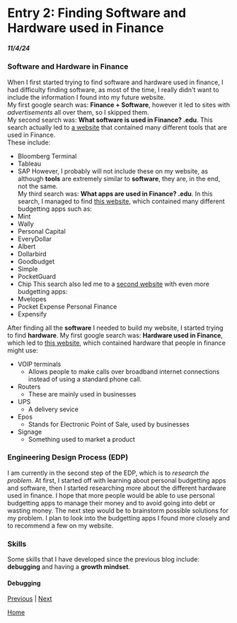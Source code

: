 # Entry 2: Finding Software and Hardware used in Finance
##### 11/4/24

### Software and Hardware in Finance
When I first started trying to find software and hardware used in finance, I had difficulty finding software, as most of the time, I really didn't want to include the information I found into my future website.  
My first google search was: **Finance + Software**, however it led to sites with _advertisements_ all over them, so I skipped them.  
My second search was: **What software is used in Finance? .edu**. This search actually led to [a website](https://online.sbu.edu/news/finance-tools) that contained many different tools that are used in Finance.   
These include:
* Bloomberg Terminal
* Tableau
* SAP
However, I probably will not include these on my website, as although **tools** are extremely similar to **software**, they are, in the end, not the same.  
My third search was: **What apps are used in Finance? .edu**. In this search, I managed to find [this website](https://post.edu/blog/10-best-budgeting-apps-for-college-students/), which
contained many different budgetting apps such as:
* Mint
* Wally
* Personal Capital
* EveryDollar
* Albert
* Dollarbird
* Goodbudget
* Simple
* PocketGuard
* Chip
This search also led me to a [second website](https://researchguides.austincc.edu/c.php?g=327686&p=5246378) with even more budgetting apps:
* Mvelopes
* Pocket Expense Personal Finance
* Expensify
  
After finding all the **software** I needed to build my website, I started trying to find **hardware**.
My first google search was: **Hardware used in Finance**, which led to [this website](https://www.tradefinanceglobal.com/finance-products/technology-finance-hardware-software/), which contained hardware that people in finance might use:
* VOIP terminals
  * Allows people to make calls over broadband internet connections instead of using a standard phone call.
* Routers
  * These are mainly used in businesses
* UPS
  * A delivery sevice
* Epos
  * Stands for Electronic Point of Sale, used by businesses
* Signage
  * Something used to market a product

### Engineering Design Process (EDP)
I am currently in the second step of the EDP, which is to _research the problem_. At first, I started off with learning about personal budgetting apps and software, then I started researching more about the different hardware used in finance. I hope that more people would be able to use personal budgetting apps to manage their money and to avoid going into debt or wasting money. The next step would be to brainstorm possible solutions for my problem. I plan to look into the budgetting apps I found more closely and to recommend a few on my website.

### Skills
Some skills that I have developed since the previous blog include: **debugging** and having a **growth mindset**.
#### Debugging



[Previous](entry01.md) | [Next](entry03.md)

[Home](../README.md)
